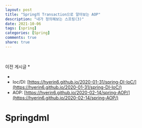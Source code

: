 ```yaml
---
layout: post
title: "Spring의 Transaction으로 알아보는 AOP"
description: "내가 정의해보는 스프링(3)"  
date: 2021-10-06
tags: [spring]
categories: [Spring]
comments: true
share: true
---
```

<br />


이전 게시글 
* 

* 
* Ioc/DI: [https://hyerin6.github.io/2020-01-31/spring-DI-IoC/](https://hyerin6.github.io/2020-01-31/spring-DI-IoC/)
* AOP: [https://hyerin6.github.io/2020-02-14/spring-AOP/](https://hyerin6.github.io/2020-02-14/spring-AOP/)




# Springdml 













